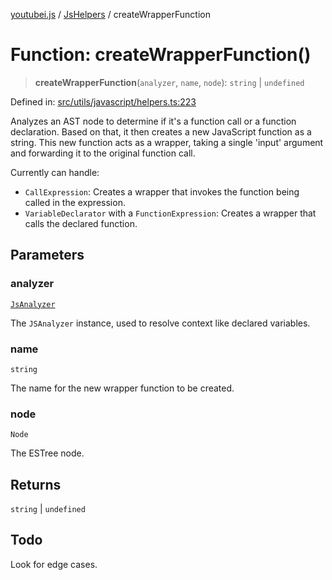 [youtubei.js](../../../../README.md) / [JsHelpers](../README.md) / createWrapperFunction

# Function: createWrapperFunction()

> **createWrapperFunction**(`analyzer`, `name`, `node`): `string` \| `undefined`

Defined in: [src/utils/javascript/helpers.ts:223](https://github.com/LuanRT/YouTube.js/blob/0733f60b57877f6b8b87dfd5cc6195b5085f5c09/src/utils/javascript/helpers.ts#L223)

Analyzes an AST node to determine if it's a function call or a function
declaration. Based on that, it then creates a new JavaScript function as
a string. This new function acts as a wrapper, taking a single 'input' 
argument and forwarding it to the original function call.

Currently can handle:
- `CallExpression`: Creates a wrapper that invokes the function being called in the expression.
- `VariableDeclarator` with a `FunctionExpression`: Creates a wrapper that calls the declared function.

## Parameters

### analyzer

[`JsAnalyzer`](../../Types/classes/JsAnalyzer.md)

The `JSAnalyzer` instance, used to resolve context like declared variables.

### name

`string`

The name for the new wrapper function to be created.

### node

`Node`

The ESTree node.

## Returns

`string` \| `undefined`

## Todo

Look for edge cases.
